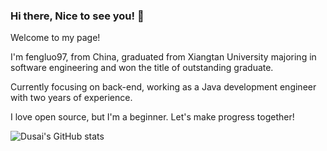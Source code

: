 ### Hi there, Nice to see you! 👋

Welcome to my page!

I'm fengluo97, from China, graduated from Xiangtan University majoring in software engineering and won the title of outstanding graduate.

Currently focusing on back-end, working as a Java development engineer with two years of experience.

I love open source, but I'm a beginner. Let's make progress together!

<!--
**fengluo97/fengluo97** is a ✨ _special_ ✨ repository because its `README.md` (this file) appears on your GitHub profile.

Here are some ideas to get you started:

- 🔭 I’m currently working on ...
- 🌱 I’m currently learning ...
- 👯 I’m looking to collaborate on ...
- 🤔 I’m looking for help with ...
- 💬 Ask me about ...
- 📫 How to reach me: ...
- 😄 Pronouns: ...
- ⚡ Fun fact: ...
-->

![Dusai's GitHub stats](https://github-readme-stats.vercel.app/api?username=fengluo97&show_icons=true&theme=radical)

